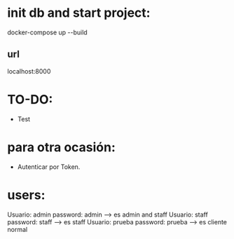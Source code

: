 # init db and start project:
docker-compose up --build

## url
localhost:8000

# TO-DO:
- Test

# para otra ocasión:
- Autenticar por Token.

# users:
Usuario: admin password: admin --> es admin and staff
Usuario: staff password: staff --> es staff
Usuario: prueba password: prueba --> es cliente normal
